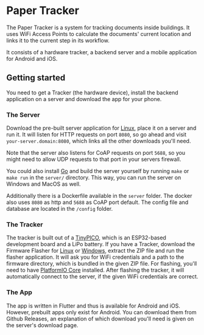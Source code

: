# Paper Tracker

The Paper Tracker is a system for tracking documents inside buildings. It uses WiFi Access Points to
calculate the documents' current location and links it to the current step in its workflow.

It consists of a hardware tracker, a backend server and a mobile application for Android and iOS.

## Getting started

You need to get a Tracker (the hardware device), install the backend application on a server and
download the app for your phone.

### The Server

Download the pre-built server application for
[Linux](https://github.com/glidingthroughspace/paper-tracker/releases/latest/download/paper-tracker_linux_x86_64),
place it on a server and run it. It will listen for HTTP requests on port `8080`, so go ahead and
visit `your-server.domain:8080`, which links all the other downloads you'll need.

Note that the server also listens for CoAP requests on port `5688`, so you might need to allow UDP
requests to that port in your servers firewall.

You could also install [Go](https://go.dev) and build the server yourself by running `make` or `make
run` in the `server/` directory. This way, you can run the server on Windows and MacOS as well.

Additionally there is a Dockerfile available in the `server` folder. The docker also uses `8080` as http and `5688` as CoAP port default.
The config file and database are located in the `/config` folder.

### The Tracker

The tracker is built out of a [TinyPICO](https://tinypico.com), which is an ESP32-based development
board and a LiPo battery.
If you have a Tracker, download the Firmware Flasher for
[Linux](https://github.com/glidingthroughspace/paper-tracker/releases/latest/download/flasher-Linux.zip)
or
[Windows](https://github.com/glidingthroughspace/paper-tracker/releases/latest/download/flasher-Windows.zip),
extract the ZIP file and run the flasher application. It will ask you for WiFi credentials and a
path to the firmware directory, which is bundled in the given ZIP file. For flashing, you'll need to
have [PlatformIO Core](https://platformio.org) installed.
After flashing the tracker, it will automatically connect to the server, if the given WiFi
credentials are correct.

### The App

The app is written in Flutter and thus is available for Android and iOS. However, prebuilt apps only
exist for Android. You can download them from Github Releases, an explanation of which download
you'll need is given on the server's download page.
